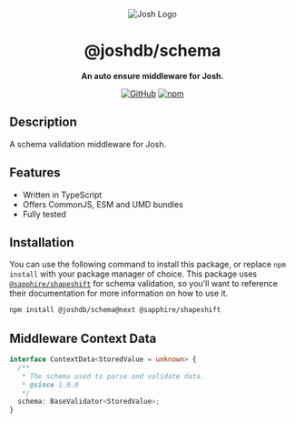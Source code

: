 <div align="center">

![Josh Logo](https://evie.codes/josh-light.png)

# @joshdb/schema

**An auto ensure middleware for Josh.**

[![GitHub](https://img.shields.io/github/license/josh-development/middlewares)](https://github.com/josh-development/middlewares/blob/main/LICENSE)
[![npm](https://img.shields.io/npm/v/@joshdb/schema?color=crimson&logo=npm&style=flat-square&label=@joshdb/schema)](https://www.npmjs.com/package/@joshdb/schema)

</div>

## Description

A schema validation middleware for Josh.

## Features

- Written in TypeScript
- Offers CommonJS, ESM and UMD bundles
- Fully tested

## Installation

You can use the following command to install this package, or replace `npm install` with your package manager of choice. This package uses [`@sapphire/shapeshift`](https://www.npmjs.com/package/@sapphire/shapeshift) for schema validation, so you'll want to reference their documentation for more information on how to use it.

```sh
npm install @joshdb/schema@next @sapphire/shapeshift
```

## Middleware Context Data

```typescript
interface ContextData<StoredValue = unknown> {
  /**
   * The schema used to parse and validate data.
   * @since 1.0.0
   */
  schema: BaseValidator<StoredValue>;
}
```
